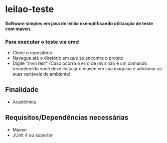 # leilao-teste


#### Software simples em java de leilão exemplificando utilização de teste com maven.

### Para executar o teste via cmd
- Clone o repositório
- Navegue até o diretório em que se encontra o projeto
- Digite "mvn test" (Caso ocorra o erro de mvn não é um comando reconhecido você deve instalar o maven em sua máquina e adicionar as suas variáveis de ambiente)

## Finalidade
- Acadêmica

## Requisitos/Dependências necessárias
- Maven
- JUnit 4 ou superior

